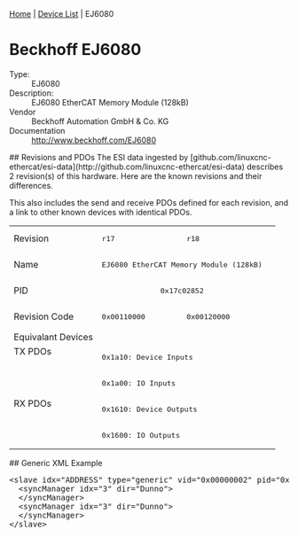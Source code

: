 <div class="nav"><a href="/esi-data">Home</a> | <a href="/esi-data/devices">Device List</a> | EJ6080</div>

#  Beckhoff EJ6080

<dl>
  <dt>Type:</dt><dd>EJ6080</dd>
  <dt>Description:</dt><dd>EJ6080 EtherCAT Memory Module (128kB)</dd>
  <dt>Vendor</dt><dd>Beckhoff Automation GmbH & Co. KG</dd>
  <dt>Documentation</dt><dd><a href="http://www.beckhoff.com/EJ6080">http://www.beckhoff.com/EJ6080</a></dd>
</dl>
## Revisions and PDOs
The ESI data ingested by [github.com/linuxcnc-ethercat/esi-data](http://github.com/linuxcnc-ethercat/esi-data) describes 2 revision(s) of this hardware.  Here are the known revisions and their differences.

This also includes the send and receive PDOs defined for each revision, and a link to other known devices with identical PDOs.

<table>
<tr >
<td class="first">Revision</td>
<td ><pre>r17</pre></td>
<td ><pre>r18</pre></td>
</tr>
<tr >
<td class="first">Name</td>
<td  colspan=2 align="center"><pre>EJ6080 EtherCAT Memory Module (128kB)</pre></td>
</tr>
<tr >
<td class="first">PID</td>
<td  colspan=2 align="center"><pre>0x17c02852</pre></td>
</tr>
<tr >
<td class="first">Revision Code</td>
<td ><pre>0x00110000</pre></td>
<td ><pre>0x00120000</pre></td>
</tr>
<tr >
<td class="first">Equivalant Devices</td>
<td  colspan=2 align="center"></td>
</tr>
<tr class="txpdo pdosection">
<td class="first" rowspan=2 valign=top>TX PDOs</td>
<td colspan=2 align="left"><pre>0x1a10: Device Inputs</pre></td>
<td></td>
</tr>
<tr class="txpdo pdosection">
<td  colspan=2 align="left"><pre>0x1a00: IO Inputs</pre></td>
</tr>
<tr class="rxpdo pdosection">
<td class="first" rowspan=2 valign=top>RX PDOs</td>
<td colspan=2 align="left"><pre>0x1610: Device Outputs</pre></td>
<td></td>
</tr>
<tr class="rxpdo pdosection">
<td  colspan=2 align="left"><pre>0x1600: IO Outputs</pre></td>
</tr>
</table>
## Generic XML Example
<pre class="xml">
&lt;slave idx="ADDRESS" type="generic" vid="0x00000002" pid="0x17c02852" configPdos="true"&gt;
  &lt;syncManager idx="3" dir="Dunno"&gt;
  &lt;/syncManager&gt;
  &lt;syncManager idx="3" dir="Dunno"&gt;
  &lt;/syncManager&gt;
&lt;/slave&gt;
</pre>

